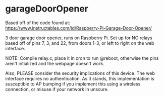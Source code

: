 # garageDoorOpener
Based off of the code found at: https://www.instructables.com/id/Raspberry-Pi-Garage-Door-Opener/

3 door garage door opener, runs on Raspberry Pi.
Set up for NO relays based off of pins 7, 3, and 22, from doors 1-3, or left to right on the web interface.

NOTE:
Compile relay.c, place it in cron to run @reboot, otherwise the pins aren't intialized and the webpage doesn't work.

Also, PLEASE consider the security implications of this device. The web interface requires no authentication. As it stands, this implementation is susceptible to AP bumping if you implement this using a wireless connection, or misuse if your network in unscure.
